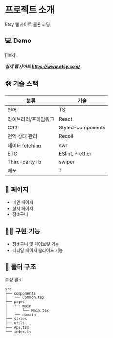 # 프로젝트 소개
Etsy 웹 사이트 클론 코딩

## 💻 Demo

[link] _

##### 실제 웹 사이트 https://www.etsy.com/

## 🛠️ 기술 스택

| 분류 | 기술 |
| --- | --- |
| 언어 | TS |
| 라이브러리/프레임워크 | React |
| CSS | Styled-components |
| 전역 상태 관리 | Recoil |
| 데이터 fetching | swr |
| ETC | ESlint, Prettier |
| Third-party lib | swiper |
| 배포 | ? |

## 📄 페이지
- 메인 페이지
- 상세 페이지
- 장바구니

## 👨‍💻 구현 기능
- 장바구니 및 페이보릿 기능
- 디테일 페이지 슬라이드 기능

## 📂 폴더 구조
수정 필요
```
src
├── components
│   └── Common.tsx
├── pages
│   └── main
│       └── Main.tsx
│   └── domain
├── styles
├── utils
├── App.tsx
└── index.ts
```

